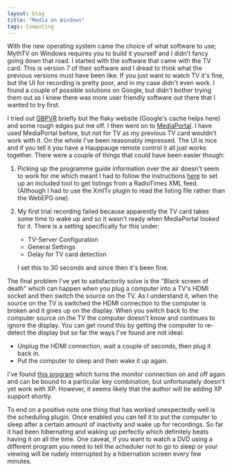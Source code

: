 ```yaml
---
layout: blog
title: "Media on Windows"
tags: Computing
---
```


With the new operating system came the choice of what software to use; MythTV on Windows requires you to build it yourself and I didn't fancy going down that road. I started with the software that came with the TV card. This is version 7 of their software and I dread to think what the previous versions must have been like. If you just want to watch TV it's fine, but the UI for recording is pretty poor, and in my case didn't even work. I found a couple of possible solutions on Google, but didn't bother trying them out as I knew there was more user friendly software out there that I wanted to try first.

I tried out [GBPVR](http://www.gbpvr.com/) briefly but the flaky website (Google's cache helps here) and some rough edges put me off. I then went on to [MediaPortal](http://www.team-mediaportal.com/). I have used MediaPortal before, but not for TV as my previous TV card wouldn't work with it. On the whole I've been reasonably impressed. The UI is nice and if you tell it you have a Hauppauge remote control it all just works together. There were a couple of things that could have been easier though:

1. Picking up the programme guide information over the air doesn't seem to work for me which meant I had to follow the instructions [here](http://wiki.team-mediaportal.com/MediaPortalSetup_WebEPG) to set up an included tool to get listings from a RadioTimes XML feed. (Although I had to use the XmlTv plugin to read the listing file rather than the WebEPG one).
2. My first trial recording failed because apparently the TV card takes some time to wake up and so it wasn't ready when MediaPortal looked for it. There is a setting specifically for this under:

    - TV-Server Configuration
    - General Settings
    - Delay for TV card detection

    I set this to 30 seconds and since then it's been fine.


The final problem I've yet to satisfactorily solve is the "Black screen of death" which can happen when you plug a computer into a TV's HDMI socket and then switch the source on the TV. As I understand it, when the source on the TV is switched the HDMI connection to the computer is broken and it gives up on the display. When you switch back to the computer source on the TV the computer doesn't know and continues to ignore the display. You can get round this by getting the computer to re-detect the display but so far the ways I've found are not ideal:

- Unplug the HDMI connection, wait a couple of seconds, then plug it back in.
- Put the computer to sleep and then wake it up again.

I've found [this program](http://gettingoutalive.spaces.live.com/blog/cns%21BD28802B18AC2B0C%21149.entry) which turns the monitor connection on and off again and can be bound to a particular key combination, but unfortunately doesn't yet work with XP. However, it seems likely that the author will be adding XP support shortly.

To end on a positive note one thing that has worked unexpectedly well is the scheduling plugin. Once enabled you can tell it to put the computer to sleep after a certain amount of inactivity and wake up for recordings. So far it had been hibernating and waking up perfectly which definitely beats having it on all the time. One caveat, if you want to watch a DVD using a different program you need to tell the acheduler not to go to sleep or your viewing will be rudely interrupted by a hibernation screen every few minutes.
